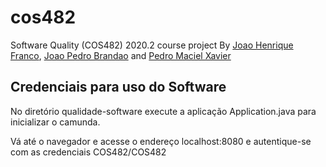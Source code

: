 # cos482
Software Quality (COS482) 2020.2 course project
By [Joao Henrique Franco](https://github.com/joaohenrifranco), [Joao Pedro Brandao](https://github.com/jpbrs/) and [Pedro Maciel Xavier](https://github.com/pedromxavier)

## Credenciais para uso do Software 

No diretório qualidade-software execute a aplicação Application.java para inicializar o camunda.

Vá até o navegador e acesse o endereço localhost:8080 e autentique-se com as credenciais COS482/COS482
